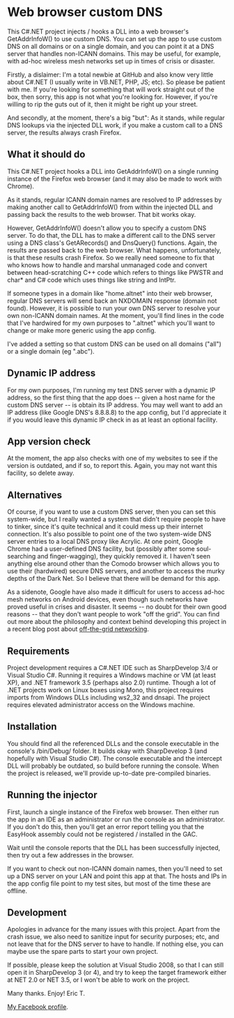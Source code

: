 # Web browser custom DNS
This C#.NET project injects / hooks a DLL into a web browser's GetAddrInfoW() to use custom DNS. You can set up the app to use custom DNS on all domains or on a single domain, and you can point it at a DNS server that handles non-ICANN domains. This may be useful, for example, with ad-hoc wireless mesh networks set up in times of crisis or disaster.

Firstly, a dislaimer: I'm a total newbie at GitHub and also know very little about C#.NET (I usually write in VB.NET, PHP, JS; etc). So please be patient with me. If you're looking for something that will work straight out of the box, then sorry, this app is not what you're looking for. However, if you're willing to rip the guts out of it, then it might be right up your street.

And secondly, at the moment, there's a big "but": As it stands, while regular DNS lookups via the injected DLL work, if you make a custom call to a DNS server, the results always crash Firefox.

## What it should do

This C#.NET project hooks a DLL into GetAddrInfoW() on a single running instance of the Firefox web browser (and it may also be made to work with Chrome).

As it stands, regular ICANN domain names are resolved to IP addresses by making another call to GetAddrInfoW() from within the injected DLL and passing back the results to the web browser. That bit works okay.

However, GetAddrInfoW() doesn't allow you to specify a custom DNS server. To do that, the DLL has to make a different call to the DNS server using a DNS class's GetARecords() and DnsQuery() functions. Again, the results are passed back to the web browser. What happens, unfortunately, is that these results crash Firefox. So we really need someone to fix that who knows how to handle and marshal unmanaged code and convert between head-scratching C++ code which refers to things like PWSTR and char* and C# code which uses things like string and IntPtr.

If someone types in a domain like "home.altnet" into their web browser, regular DNS servers will send back an NXDOMAIN response (domain not found). However, it is possible to run your own DNS server to resolve your own non-ICANN domain names. At the moment, you'll find lines in the code that I've hardwired for my own purposes to ".altnet" which you'll want to change or make more generic using the app config.

I've added a setting so that custom DNS can be used on all domains ("all") or a single domain (eg ".abc").

## Dynamic IP address

For my own purposes, I'm running my test DNS server with a dynamic IP address, so the first thing that the app does -- given a host name for the custom DNS server -- is obtain its IP address. You may well want to add an IP address (like Google DNS's 8.8.8.8) to the app config, but I'd appreciate it if you would leave this dynamic IP check in as at least an optional facility.

## App version check

At the moment, the app also checks with one of my websites to see if the version is outdated, and if so, to report this. Again, you may not want this facility, so delete away.

## Alternatives

Of course, if you want to use a custom DNS server, then you can set this system-wide, but I really wanted a system that didn't require people to have to tinker, since it's quite technical and it could mess up their internet connection. It's also possible to point one of the two system-wide DNS server entries to a local DNS proxy like Acrylic. At one point, Google Chrome had a user-defined DNS facility, but (possibly after some soul-searching and finger-wagging), they quickly removed it. I haven't seen anything else around other than the Comodo browser which allows you to use their (hardwired) secure DNS servers, and another to access the murky depths of the Dark Net. So I believe that there will be demand for this app.

As a sidenote, Google have also made it difficult for users to access ad-hoc mesh networks on Android devices, even though such networks have proved useful in crises and disaster. It seems -- no doubt for their own good reasons -- that they don't want people to work "off the grid". You can find out more about the philosophy and context behind developing this project in a recent blog post about [off-the-grid networking](http://mystical-faction.blogspot.co.uk/2015/01/technical-off-grid-networking-project.html).

## Requirements

Project development requires a C#.NET IDE such as SharpDevelop 3/4 or Visual Studio C#. Running it requires a Windows machine or VM (at least XP), and .NET framework 3.5 (perhaps also 2.0) runtime. Though a lot of .NET projects work on Linux boxes using Mono, this project requires imports from Windows DLLs including ws2_32 and dnsapi. The project requires elevated administrator access on the Windows machine.

## Installation

You should find all the referenced DLLs and the console executable in the console's /bin/Debug/ folder. It builds okay with SharpDevelop 3 (and hopefully with Visual Studio C#). The console executable and the intercept DLL will probably be outdated, so build before running the console. When the project is released, we'll provide up-to-date pre-compiled binaries.

## Running the injector

First, launch a single instance of the Firefox web browser. Then either run the app in an IDE as an administrator or run the console as an administrator. If you don't do this, then you'll get an error report telling you that the EasyHook assembly could not be registered / installed in the GAC.

Wait until the console reports that the DLL has been successfully injected, then try out a few addresses in the browser.

If you want to check out non-ICANN domain names, then you'll need to set up a DNS server on your LAN and point this app at that. The hosts and IPs in the app config file point to my test sites, but most of the time these are offline.

## Development

Apologies in advance for the many issues with this project. Apart from the crash issue, we also need to sanitize input for security purposes; etc, and not leave that for the DNS server to have to handle. If nothing else, you can maybe use the spare parts to start your own project.

If possible, please keep the solution at Visual Studio 2008, so that I can still open it in SharpDevelop 3 (or 4), and try to keep the target framework either at NET 2.0 or NET 3.5, or I won't be able to work on the project.

Many thanks. Enjoy!
Eric T.

[My Facebook profile](https://www.facebook.com/eric.twose).
